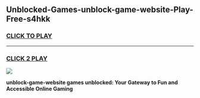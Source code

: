 
## Unblocked-Games-unblock-game-website-Play-Free-s4hkk
<h3>
<a href="https://premium76.site?title=unblock-game-website&ref=17A">CLICK TO PLAY</a></h3>
<hr>

<h3>
<a href="https://premium76.site?title=unblock-game-website&ref=17A">CLICK 2 PLAY</a>
  
</h3>

<a href="https://premium76.site?title=unblock-game-website&ref=17A"><img src="https://clearcache.store/games.png"></a>


**unblock-game-website games unblocked: Your Gateway to Fun and Accessible Online Gaming**
